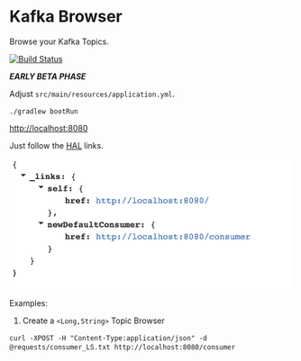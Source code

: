 # Kafka Browser

Browse your Kafka Topics.

[![Build Status](https://travis-ci.org/markush81/kafka-browser.svg?branch=master)](https://travis-ci.org/markush81/kafka-browser) 

***EARLY BETA PHASE***

Adjust `src/main/resources/application.yml`.

```
./gradlew bootRun
```

[http://localhost:8080](http://localhost:8080)

Just follow the [HAL](https://en.wikipedia.org/wiki/Hypertext_Application_Language) links.

![Browser Start](doc/browser_start.png)

Examples:

1. Create a `<Long,String>` Topic Browser

```
curl -XPOST -H "Content-Type:application/json" -d @requests/consumer_LS.txt http://localhost:8080/consumer
```